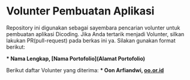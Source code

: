 # Volunter Pembuatan Aplikasi
Repository ini digunakan sebagai sayembara pencarian volunter untuk pembuatan aplikasi Dicoding. Jika Anda tertarik menjadi Volunter, silkan lakukan PR(pull-request) pada berkas ini ya. Silakan gunakan format berikut:

**\* Nama Lengkap, [Nama Portofolio](Alamat Portofolio)**

Berikut daftar Volunter yang diterima:
**\* Oon Arfiandwi, [oo.or.id](https:://oo.or.id)**

